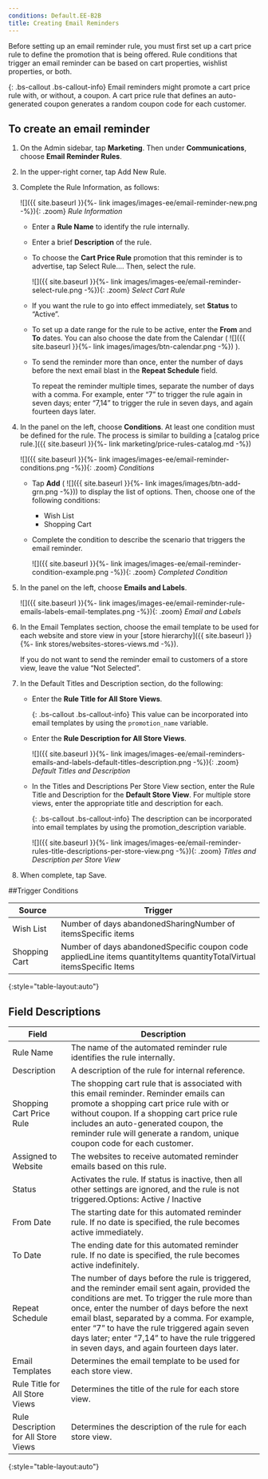 ```yaml
---
conditions: Default.EE-B2B
title: Creating Email Reminders
---
```


Before setting up an email reminder rule, you must first set up a cart price rule to define the promotion that is being offered. Rule conditions that trigger an email reminder can be based on cart properties, wishlist properties, or both.

{: .bs-callout .bs-callout-info}
Email reminders might promote a cart price rule with, or without, a coupon. A cart price rule that defines an auto-generated coupon generates a random coupon code for each customer.

## To create an email reminder

1. On the Admin sidebar, tap **Marketing**. Then under **Communications**, choose **Email Reminder Rules**.

1. In the upper-right corner, tap <span class="btn">Add New Rule</span>.

1. Complete the Rule Information, as follows:

    ![]({{ site.baseurl }}{%- link images/images-ee/email-reminder-new.png -%}){: .zoom}
    *Rule Information*

    * Enter a **Rule Name** to identify the rule internally.

    * Enter a brief **Description** of the rule.

    * To choose the **Cart Price Rule** promotion that this reminder is to advertise, tap <span class="btn">Select Rule…</span>. Then, select the rule.

        ![]({{ site.baseurl }}{%- link images/images-ee/email-reminder-select-rule.png -%}){: .zoom}
        *Select Cart Rule*

    * If you want the rule to go into effect immediately, set **Status** to “Active”.

    * To set up a date range for the rule to be active, enter the **From** and **To** dates. You can also choose the date from the Calendar ( ![]({{ site.baseurl }}{%- link images/images/btn-calendar.png -%}) ).

    * To send the reminder more than once, enter the number of days before the next email blast in the **Repeat Schedule** field.

        To repeat the reminder multiple times, separate the number of days with a comma. For example, enter “7” to trigger the rule again in seven days; enter “7,14” to trigger the rule in seven days, and again fourteen days later.

1. In the panel on the left, choose **Conditions**. At least one condition must be defined for the rule. The process is similar to building a [catalog price rule.]({{ site.baseurl }}{%- link marketing/price-rules-catalog.md -%})

    ![]({{ site.baseurl }}{%- link images/images-ee/email-reminder-conditions.png -%}){: .zoom}
    *Conditions*

    * Tap **Add** ( ![]({{ site.baseurl }}{%- link images/images/btn-add-grn.png -%})) to display the list of options. Then, choose one of the following conditions:

        * Wish List
        * Shopping Cart

    * Complete the condition to describe the scenario that triggers the email reminder.

        ![]({{ site.baseurl }}{%- link images/images-ee/email-reminder-condition-example.png -%}){: .zoom}
        *Completed Condition*

1. In the panel on the left, choose **Emails and Labels**.

    ![]({{ site.baseurl }}{%- link images/images-ee/email-reminder-rule-emails-labels-email-templates.png -%}){: .zoom}
    *Email and Labels*

1. In the Email Templates section, choose the email template to be used for each website and store view in your [store hierarchy]({{ site.baseurl }}{%- link stores/websites-stores-views.md -%}).

    If you do not want to send the reminder email to customers of a store view, leave the value “Not Selected”.

1. In the Default Titles and Description section, do the following:

    * Enter the **Rule Title for All Store Views**.

        {: .bs-callout .bs-callout-info}
        This value can be incorporated into email templates by using the `promotion_name` variable.

    * Enter the **Rule Description for All Store Views**.

        ![]({{ site.baseurl }}{%- link images/images-ee/email-reminders-emails-and-labels-default-titles-description.png -%}){: .zoom}
        *Default Titles and Description*

    * In the Titles and Descriptions Per Store View section, enter the Rule Title and Description for the **Default Store View**. For multiple store views, enter the appropriate title and description for each.

        {: .bs-callout .bs-callout-info}
        The description can be incorporated into email templates by using the promotion_description variable.

        ![]({{ site.baseurl }}{%- link images/images-ee/email-reminder-rules-title-descriptions-per-store-view.png -%}){: .zoom}
        *Titles and Description per Store View*

1. When complete, tap <span class="btn">Save</span>.

##Trigger Conditions

|Source|Trigger|
|--- |--- |
|Wish List|Number of days abandonedSharingNumber of itemsSpecific items|
|Shopping Cart|Number of days abandonedSpecific coupon code appliedLine items quantityItems quantityTotalVirtual itemsSpecific Items|
{:style="table-layout:auto"}

## Field Descriptions

|Field|Description|
|--- |--- |
|Rule Name|The name of the automated reminder rule identifies the rule internally.|
|Description|A description of the rule for internal reference.|
|Shopping Cart Price Rule|The shopping cart rule that is associated with this email reminder. Reminder emails can promote a shopping cart price rule with or without coupon. If a shopping cart price rule includes an auto-generated coupon, the reminder rule will generate a random, unique coupon code for each customer.|
|Assigned to Website|The websites to receive automated reminder emails based on this rule.|
|Status|Activates the rule. If status is inactive, then all other settings are ignored, and the rule is not triggered.Options: Active / Inactive|
|From Date|The starting date for this automated reminder rule. If no date is specified,  the rule becomes active immediately.|
|To Date|The ending date for this automated reminder rule. If no date is specified, the rule becomes active indefinitely.|
|Repeat Schedule|The number of days before the rule is triggered,  and the reminder email sent again, provided the conditions are met. To trigger the rule more than once, enter the number of days before the next email blast, separated by a comma. For example, enter “7” to have the rule triggered again seven days later; enter “7,14” to have the rule triggered in seven days, and again fourteen days later.|
|Email Templates|Determines the email template to be used for each store view.|
|Rule Title for All Store Views|Determines the title of the rule for each store view.|
|Rule Description for All Store Views|Determines the description of the rule for each store view.|
{:style="table-layout:auto"}
